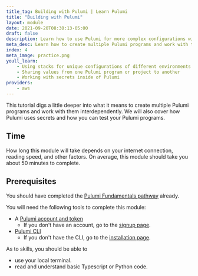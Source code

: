 ```yaml
---
title_tag: Building with Pulumi | Learn Pulumi
title: "Building with Pulumi"
layout: module
date: 2021-09-20T08:30:13-05:00
draft: false
description: Learn how to use Pulumi for more complex configurations with multiple environments.
meta_desc: Learn how to create multiple Pulumi programs and work with them interdependently with this tutorial.
index: 4
meta_image: practice.png
youll_learn:
    - Using stacks for unique configurations of different environments
    - Sharing values from one Pulumi program or project to another
    - Working with secrets inside of Pulumi
providers:
    - aws
---
```


This tutorial digs a little deeper into what it means to create multiple Pulumi
programs and work with them interdependently. We will also cover how Pulumi
uses secrets and how you can test your Pulumi programs.

## Time

How long this module will take depends on your internet connection, reading
speed, and other factors. On average, this module should take you about 50
minutes to complete.

## Prerequisites

You should have completed the [Pulumi Fundamentals pathway](/learn/pulumi-fundamentals/) already.

You will need the following tools to complete this module:

* A [Pulumi account and token](/docs/pulumi-cloud/accounts#access-tokens)
    * If you don't have an account, go to the [signup page](https://app.pulumi.com/signup).
* [Pulumi CLI](/docs/cli/)
    * If you don't have the CLI, go to the [installation page](/docs/install/).

As to skills, you should be able to

* use your local terminal.
* read and understand basic Typescript or Python code.
